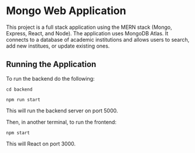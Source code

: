 # Mongo Web Application
This project is a full stack application using the MERN stack (Mongo, Express, React, and Node). The application uses MongoDB Atlas. It connects to a database of academic institutions and allows users to search, add new institues, or update existing ones. 

## Running the Application
To run the backend do the following:

`cd backend`

`npm run start`

This will run the backend server on port 5000. 

Then, in another terminal, to run the frontend:

`npm start`

This will React on port 3000. 
